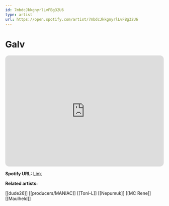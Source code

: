 ```yaml
---
id: 7mbdcJkkgnyrlLvFBg32U6
type: artist
url: https://open.spotify.com/artist/7mbdcJkkgnyrlLvFBg32U6
---
```

# Galv

<iframe style="border-radius:12px" src="https://open.spotify.com/embed/artist/7mbdcJkkgnyrlLvFBg32U6" width="100%" height="352" frameBorder="0" allowfullscreen="" allow="autoplay; clipboard-write; encrypted-media; fullscreen; picture-in-picture" loading="lazy"></iframe>

**Spotify URL:** [Link](https://open.spotify.com/artist/7mbdcJkkgnyrlLvFBg32U6)

**Related artists:**

[[dude26]]
[[producers/MANIAC]]
[[Toni-L]]
[[Nepumuk]]
[[MC Rene]]
[[Maulheld]]
